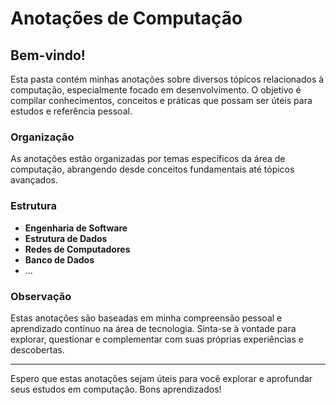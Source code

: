 # Anotações de Computação

## Bem-vindo!

Esta pasta contém minhas anotações sobre diversos tópicos relacionados à computação, especialmente focado em desenvolvimento. O objetivo é compilar conhecimentos, conceitos e práticas que possam ser úteis para estudos e referência pessoal.

### Organização

As anotações estão organizadas por temas específicos da área de computação, abrangendo desde conceitos fundamentais até tópicos avançados.

### Estrutura

- **Engenharia de Software**
- **Estrutura de Dados**
- **Redes de Computadores**
- **Banco de Dados**
- ...
### Observação

Estas anotações são baseadas em minha compreensão pessoal e aprendizado contínuo na área de tecnologia. Sinta-se à vontade para explorar, questionar e complementar com suas próprias experiências e descobertas.

---

Espero que estas anotações sejam úteis para você explorar e aprofundar seus estudos em computação. Bons aprendizados!
